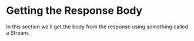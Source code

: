 # Getting the Response Body

In this section we'll get the body from the response using something called a Stream.